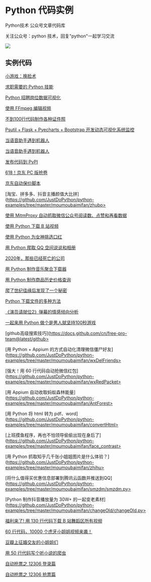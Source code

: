 # Python 代码实例

Python技术 公众号文章代码库


关注公众号：python 技术，回复"python"一起学习交流

![](http://favorites.ren/assets/images/python.jpg)


## 实例代码


[小游戏：换脸术](https://github.com/JustDoPython/python-100-day/tree/master/FusionFace)

[求职需要的 Python 技能](https://github.com/JustDoPython/python-100-day/tree/master/jobSkill)

[Python 招聘岗位数据可视化](https://github.com/JustDoPython/python-examples/tree/master/moumoubaimifan/lagou)

[使用 FFmpeg 编辑视频](https://github.com/JustDoPython/python-100-day/tree/master/ffmpeg)

[不到100行代码制作各种证件照](https://github.com/JustDoPython/python-examples/tree/master/moumoubaimifan/background)

[Psutil + Flask + Pyecharts + Bootstrap 开发动态可视化系统监控](https://github.com/JustDoPython/python-examples/tree/master/moumoubaimifan/psutil-flask)

[当语音助手遇到机器人](https://github.com/JustDoPython/python-examples/tree/master/moumoubaimifan/siri)

[当语音助手遇到机器人](https://github.com/JustDoPython/python-examples/tree/master/moumoubaimifan/siri)

[发布代码到 PyPI](https://github.com/JustDoPython/python-examples/tree/master/moumoubaimifan/simple_pip_upload)

[618！京东 PC 版抢卷](https://github.com/JustDoPython/python-examples/tree/master/moumoubaimifan/jd)

[京东自动保价脚本](https://github.com/JustDoPython/python-examples/tree/master/moumoubaimifan/jbj)

[淘宝、拼多多、抖音主播颜值大比拼](https://github.com/JustDoPython/python-examples/tree/master/moumoubaimifan/zhubo>

[使用 MitmProxy 自动抓取微信公众号阅读数、点赞和再看数据](https://github.com/JustDoPython/python-examples/tree/master/moumoubaimifan/wxCrawler)

[使用 Python 下载 B 站视频](https://github.com/JustDoPython/python-examples/tree/master/moumoubaimifan/bilibili_crawler)

[使用 Python 为女神挑选口红](https://github.com/JustDoPython/python-examples/tree/master/moumoubaimifan/kouhong)

[用 Python 爬取 QQ 空间说说和相册](https://user.qzone.qq.com/{}/311'.format(business_qq)) 

[2020年，那些已经死亡的公司](https://github.com/JustDoPython/python-examples/tree/master/moumoubaimifan/deadCompany)

[用 Python 制作音乐聚合下载器](https://github.com/JustDoPython/python-examples/tree/master/moumoubaimifan/music)

[用 Python 制作商品历史价格查询](https://github.com/JustDoPython/python-examples/tree/master/moumoubaimifan/jd_price)

[爬了世纪佳缘后发现了一个秘密](https://github.com/JustDoPython/python-examples/tree/master/moumoubaimifan/sjjy)

[Python 下载文件的多种方法](https://github.com/JustDoPython/python-examples/tree/master/moumoubaimifan/download)

[《演员请就位2》弹幕的情感倾向分析](https://github.com/JustDoPython/python-examples/tree/master/moumoubaimifan/yyqjw)

[一起来用 Python 做个是男人就坚持100秒游戏](https://github.com/JustDoPython/python-examples/tree/master/moumoubaimifan/game)

[github高级搜索技巧](https://docs.github.com/cn/free-pro-team@latest/github>

[用 Python + Appium 的方式自动化清理微信僵尸好友](https://github.com/JustDoPython/python-examples/tree/master/moumoubaimifan/wxDelFriends>

[强大！用 60 行代码自动抢微信红包](https://github.com/JustDoPython/python-examples/tree/master/moumoubaimifan/wxRedPacket>

[用 Appium 自动收取蚂蚁森林能量](https://github.com/JustDoPython/python-examples/tree/master/moumoubaimifan/AntForest>

[用 Python 将 html 转为 pdf、word](https://github.com/JustDoPython/python-examples/tree/master/moumoubaimifan/convertHtml>

[上班摸鱼程序，再也不怕领导偷偷出现在身后了](https://github.com/JustDoPython/python-examples/tree/master/moumoubaimifan/face_contrast>

[用 Python 抓取知乎几千张小姐姐图片是什么体验？](https://github.com/JustDoPython/python-examples/tree/master/moumoubaimifan/zhihu>

[将什么值得买优惠信息部署到腾讯云函数并推送到QQ](https://github.com/JustDoPython/python-examples/tree/master/moumoubaimifan/smzdm/smzdm.py>

[Python 制作抖音播放量为 30W+ 的一起变老素材](https://github.com/JustDoPython/python-examples/tree/master/moumoubaimifan/changeOld/changeOld.py>

[福利来了! 用 130 行代码下载 B 站舞蹈区所有视频](https://github.com/JustDoPython/python-examples/tree/master/moumoubaimifan/bilibili/bilibili.py)

[60 行代码，10000 个虎牙小姐姐视频来袭！](https://github.com/JustDoPython/python-examples/tree/master/moumoubaimifan/huya/huya.py)

[豆瓣上征婚交友的小姐姐们](https://github.com/JustDoPython/python-examples/tree/master/moumoubaimifan/douban)

[用 50 行代码写个听小说的爬虫](https://github.com/JustDoPython/python-examples/tree/master/moumoubaimifan/tingbook)

[自动抢票之 12306 登录篇](https://github.com/JustDoPython/python-examples/tree/master/moumoubaimifan/12306)

[自动抢票之 12306 抢票篇](https://github.com/JustDoPython/python-examples/tree/master/moumoubaimifan/12306)
